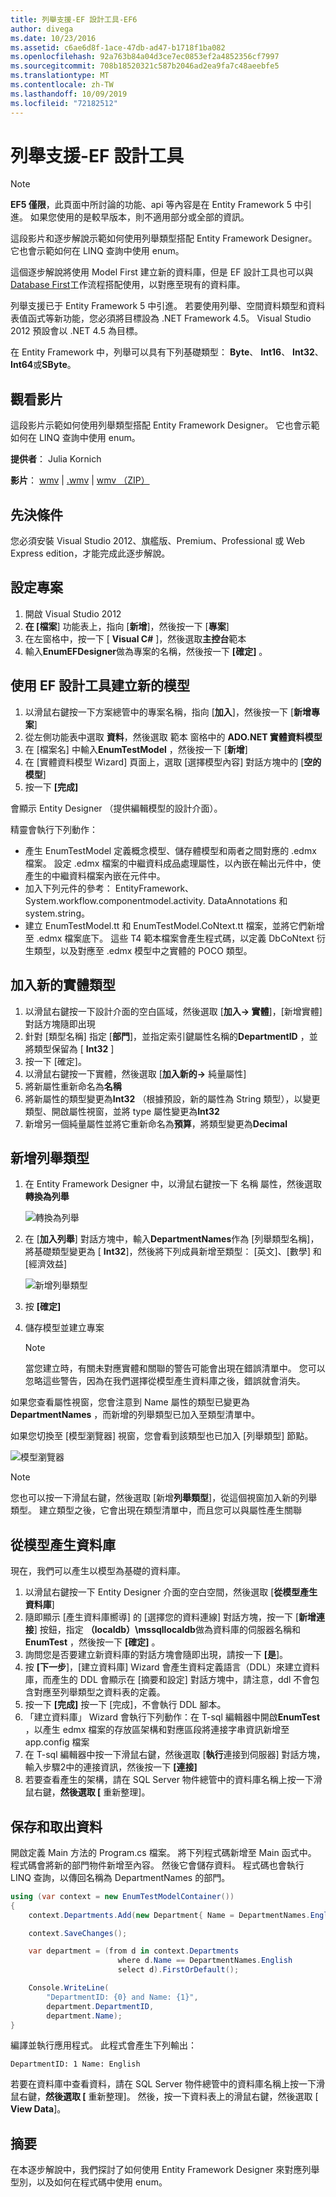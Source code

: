 ```yaml
---
title: 列舉支援-EF 設計工具-EF6
author: divega
ms.date: 10/23/2016
ms.assetid: c6ae6d8f-1ace-47db-ad47-b1718f1ba082
ms.openlocfilehash: 92a763b84a04d3ce7ec0853ef2a4852356cf7997
ms.sourcegitcommit: 708b18520321c587b2046ad2ea9fa7c48aeebfe5
ms.translationtype: MT
ms.contentlocale: zh-TW
ms.lasthandoff: 10/09/2019
ms.locfileid: "72182512"
---
```

# <a name="enum-support---ef-designer"></a>列舉支援-EF 設計工具
> [!NOTE]
> **EF5 僅限**，此頁面中所討論的功能、api 等內容是在 Entity Framework 5 中引進。 如果您使用的是較早版本，則不適用部分或全部的資訊。

這段影片和逐步解說示範如何使用列舉類型搭配 Entity Framework Designer。 它也會示範如何在 LINQ 查詢中使用 enum。

這個逐步解說將使用 Model First 建立新的資料庫，但是 EF 設計工具也可以與[Database First](~/ef6/modeling/designer/workflows/database-first.md)工作流程搭配使用，以對應至現有的資料庫。

列舉支援已于 Entity Framework 5 中引進。 若要使用列舉、空間資料類型和資料表值函式等新功能，您必須將目標設為 .NET Framework 4.5。 Visual Studio 2012 預設會以 .NET 4.5 為目標。

在 Entity Framework 中，列舉可以具有下列基礎類型： **Byte**、 **Int16**、 **Int32**、 **Int64**或**SByte**。

## <a name="watch-the-video"></a>觀看影片
這段影片示範如何使用列舉類型搭配 Entity Framework Designer。 它也會示範如何在 LINQ 查詢中使用 enum。

**提供者**： Julia Kornich

**影片**： [wmv](https://download.microsoft.com/download/0/7/A/07ADECC9-7893-415D-9F20-8B97D46A37EC/HDI-ITPro-MSDN-winvideo-enumwithdesiger.wmv) | [.wmv](https://download.microsoft.com/download/0/7/A/07ADECC9-7893-415D-9F20-8B97D46A37EC/HDI-ITPro-MSDN-mp4video-enumwithdesiger.m4v) | [wmv （ZIP）](https://download.microsoft.com/download/0/7/A/07ADECC9-7893-415D-9F20-8B97D46A37EC/HDI-ITPro-MSDN-winvideo-enumwithdesiger.zip)

## <a name="pre-requisites"></a>先決條件

您必須安裝 Visual Studio 2012、旗艦版、Premium、Professional 或 Web Express edition，才能完成此逐步解說。

## <a name="set-up-the-project"></a>設定專案

1.  開啟 Visual Studio 2012
2.  **在 [檔案**] 功能表上，指向 [**新增**]，然後按一下 [**專案**]
3.  在左窗格中，按一下 [ **Visual C\#** ]，然後選取**主控台**範本
4.  輸入**EnumEFDesigner**做為專案的名稱，然後按一下 **[確定]** 。

## <a name="create-a-new-model-using-the-ef-designer"></a>使用 EF 設計工具建立新的模型

1.  以滑鼠右鍵按一下方案總管中的專案名稱，指向 [**加入**]，然後按一下 [**新增專案**]
2.  從左側功能表中選取 **資料**，然後選取 範本 窗格中的  **ADO.NET 實體資料模型**
3.  在 [檔案名] 中輸入**EnumTestModel** ，然後按一下 [**新增**]
4.  在 [實體資料模型 Wizard] 頁面上，選取 [選擇模型內容] 對話方塊中的 [**空的模型**]
5.  按一下 **[完成]**

會顯示 Entity Designer （提供編輯模型的設計介面）。

精靈會執行下列動作：

-   產生 EnumTestModel 定義概念模型、儲存體模型和兩者之間對應的 .edmx 檔案。 設定 .edmx 檔案的中繼資料成品處理屬性，以內嵌在輸出元件中，使產生的中繼資料檔案內嵌在元件中。
-   加入下列元件的參考： EntityFramework、System.workflow.componentmodel.activity. DataAnnotations 和 system.string。
-   建立 EnumTestModel.tt 和 EnumTestModel.CoNtext.tt 檔案，並將它們新增至 .edmx 檔案底下。 這些 T4 範本檔案會產生程式碼，以定義 DbCoNtext 衍生類型，以及對應至 .edmx 模型中之實體的 POCO 類型。

## <a name="add-a-new-entity-type"></a>加入新的實體類型

1.  以滑鼠右鍵按一下設計介面的空白區域，然後選取 [**加入-&gt; 實體**]，[新增實體] 對話方塊隨即出現
2.  針對 [類型名稱] 指定 [**部門**]，並指定索引鍵屬性名稱的**DepartmentID** ，並將類型保留為 [ **Int32** ]
3.  按一下 [確定]。
4.  以滑鼠右鍵按一下實體，然後選取 [**加入新的-&gt;** 純量屬性]
5.  將新屬性重新命名為**名稱**
6.  將新屬性的類型變更為**Int32** （根據預設，新的屬性為 String 類型），以變更類型、開啟屬性視窗，並將 type 屬性變更為**Int32**
7.  新增另一個純量屬性並將它重新命名為**預算**，將類型變更為**Decimal**

## <a name="add-an-enum-type"></a>新增列舉類型

1.  在 Entity Framework Designer 中，以滑鼠右鍵按一下 名稱 屬性，然後選取 **轉換為列舉**

    ![轉換為列舉](~/ef6/media/converttoenum.png)

2.  在 [**加入列舉**] 對話方塊中，輸入**DepartmentNames**作為 [列舉類型名稱]，將基礎類型變更為 [ **Int32**]，然後將下列成員新增至類型： [英文]、[數學] 和 [經濟效益]

    ![新增列舉類型](~/ef6/media/addenumtype.png)

3.  按 **[確定]**
4.  儲存模型並建立專案
    > [!NOTE]
    > 當您建立時，有關未對應實體和關聯的警告可能會出現在錯誤清單中。 您可以忽略這些警告，因為在我們選擇從模型產生資料庫之後，錯誤就會消失。

如果您查看屬性視窗，您會注意到 Name 屬性的類型已變更為**DepartmentNames** ，而新增的列舉類型已加入至類型清單中。

如果您切換至 [模型瀏覽器] 視窗，您會看到該類型也已加入 [列舉類型] 節點。

![模型瀏覽器](~/ef6/media/modelbrowser.png)

>[!NOTE]
> 您也可以按一下滑鼠右鍵，然後選取 [新增**列舉類型**]，從這個視窗加入新的列舉類型。 建立類型之後，它會出現在類型清單中，而且您可以與屬性產生關聯

## <a name="generate-database-from-model"></a>從模型產生資料庫

現在，我們可以產生以模型為基礎的資料庫。

1.  以滑鼠右鍵按一下 Entity Designer 介面的空白空間，然後選取 [**從模型產生資料庫**]
2.  隨即顯示 [產生資料庫嚮導] 的 [選擇您的資料連線] 對話方塊，按一下 [**新增連接**] 按鈕，指定 **（localdb）\\mssqllocaldb**做為資料庫的伺服器名稱和**EnumTest** ，然後按一下 **[確定]** 。
3.  詢問您是否要建立新資料庫的對話方塊會隨即出現，請按一下 **[是**]。
4.  按 **[下一步**]，[建立資料庫] Wizard 會產生資料定義語言（DDL）來建立資料庫，而產生的 DDL 會顯示在 [摘要和設定] 對話方塊中，請注意，ddl 不會包含對應至列舉類型之資料表的定義。
5.  按一下 **[完成]** 按一下 [完成]，不會執行 DDL 腳本。
6.  「建立資料庫」 Wizard 會執行下列動作：在 T-sql 編輯器中開啟**EnumTest** ，以產生 edmx 檔案的存放區架構和對應區段將連接字串資訊新增至 app.config 檔案
7.  在 T-sql 編輯器中按一下滑鼠右鍵，然後選取 [**執行**連接到伺服器] 對話方塊，輸入步驟2中的連接資訊，然後按一下 **[連接]**
8.  若要查看產生的架構，請在 SQL Server 物件總管中的資料庫名稱上按一下滑鼠右鍵，**然後選取 [** 重新整理]。

## <a name="persist-and-retrieve-data"></a>保存和取出資料

開啟定義 Main 方法的 Program.cs 檔案。 將下列程式碼新增至 Main 函式中。 程式碼會將新的部門物件新增至內容。 然後它會儲存資料。 程式碼也會執行 LINQ 查詢，以傳回名稱為 DepartmentNames 的部門。

``` csharp
using (var context = new EnumTestModelContainer())
{
    context.Departments.Add(new Department{ Name = DepartmentNames.English });

    context.SaveChanges();

    var department = (from d in context.Departments
                        where d.Name == DepartmentNames.English
                        select d).FirstOrDefault();

    Console.WriteLine(
        "DepartmentID: {0} and Name: {1}",
        department.DepartmentID,  
        department.Name);
}
```

編譯並執行應用程式。 此程式會產生下列輸出：

```console
DepartmentID: 1 Name: English
```

若要在資料庫中查看資料，請在 SQL Server 物件總管中的資料庫名稱上按一下滑鼠右鍵，**然後選取 [** 重新整理]。 然後，按一下資料表上的滑鼠右鍵，然後選取 [ **View Data**]。

## <a name="summary"></a>摘要

在本逐步解說中，我們探討了如何使用 Entity Framework Designer 來對應列舉型別，以及如何在程式碼中使用 enum。 
